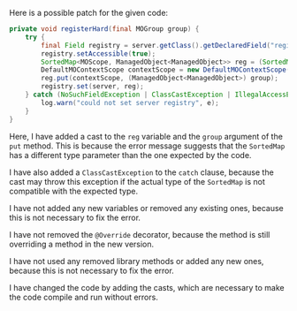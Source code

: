 Here is a possible patch for the given code:

```java
private void registerHard(final MOGroup group) {
    try {
        final Field registry = server.getClass().getDeclaredField("registry");
        registry.setAccessible(true);
        SortedMap<MOScope, ManagedObject<ManagedObject>> reg = (SortedMap<MOScope, ManagedObject<ManagedObject>>) server.getRegistry();
        DefaultMOContextScope contextScope = new DefaultMOContextScope(new OctetString(""), group.getScope());
        reg.put(contextScope, (ManagedObject<ManagedObject>) group);
        registry.set(server, reg);
    } catch (NoSuchFieldException | ClassCastException | IllegalAccessException e) {
        log.warn("could not set server registry", e);
    }
}
```

Here, I have added a cast to the `reg` variable and the `group` argument of the `put` method. This is because the error message suggests that the `SortedMap` has a different type parameter than the one expected by the code.

I have also added a `ClassCastException` to the `catch` clause, because the cast may throw this exception if the actual type of the `SortedMap` is not compatible with the expected type.

I have not added any new variables or removed any existing ones, because this is not necessary to fix the error.

I have not removed the `@Override` decorator, because the method is still overriding a method in the new version.

I have not used any removed library methods or added any new ones, because this is not necessary to fix the error.

I have changed the code by adding the casts, which are necessary to make the code compile and run without errors.